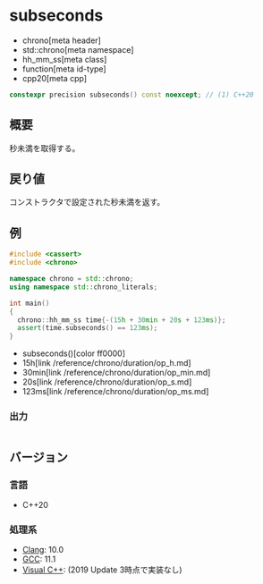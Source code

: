 # subseconds
* chrono[meta header]
* std::chrono[meta namespace]
* hh_mm_ss[meta class]
* function[meta id-type]
* cpp20[meta cpp]

```cpp
constexpr precision subseconds() const noexcept; // (1) C++20
```

## 概要
秒未満を取得する。


## 戻り値
コンストラクタで設定された秒未満を返す。

## 例
```cpp example
#include <cassert>
#include <chrono>

namespace chrono = std::chrono;
using namespace std::chrono_literals;

int main()
{
  chrono::hh_mm_ss time{-(15h + 30min + 20s + 123ms)};
  assert(time.subseconds() == 123ms);
}
```
* subseconds()[color ff0000]
* 15h[link /reference/chrono/duration/op_h.md]
* 30min[link /reference/chrono/duration/op_min.md]
* 20s[link /reference/chrono/duration/op_s.md]
* 123ms[link /reference/chrono/duration/op_ms.md]

### 出力
```
```

## バージョン
### 言語
- C++20

### 処理系
- [Clang](/implementation.md#clang): 10.0
- [GCC](/implementation.md#gcc): 11.1
- [Visual C++](/implementation.md#visual_cpp): (2019 Update 3時点で実装なし)
